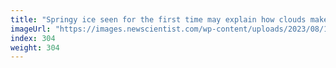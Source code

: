 ```yaml
---
title: "Springy ice seen for the first time may explain how clouds make rain"
imageUrl: "https://images.newscientist.com/wp-content/uploads/2023/08/16145147/SEI_167826708.jpg?width=788"
index: 304
weight: 304
---
```

